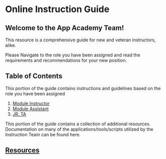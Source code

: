 # Online Instruction Guide

## Welcome to the App Academy Team!

This resource is a comprehensive guide for new and veteran instructors, alike.

Please Navigate to the role you have been assigned and read the requirements and recommendations for your new position.

## Table of Contents

This portion of the guide contains instructions and guidelines based on the role you have been assigned

1. [Module Instructor][module-instructor]
2. [Module Assistant][module-assistant]
3. [JR. TA][jr-ta]

This portion of the guide contains a collection of additional resources.
Documentation on many of the applications/tools/scripts utilized by the Instruction Team can be found here.

## [Resources][resources]

<!-- Links -->

[module-instructor]: https://github.com/flow-state-15/AppAcademy-Online-Onboarding-Instruction-Guide/tree/master/module-instructor
[module-assistant]: https://github.com/flow-state-15/AppAcademy-Online-Onboarding-Instruction-Guide/tree/master/module-assisstant
[jr-ta]: https://github.com/flow-state-15/AppAcademy-Online-Onboarding-Instruction-Guide/tree/master/jr-ta
[resources]: https://github.com/flow-state-15/AppAcademy-Online-Onboarding-Instruction-Guide/tree/master/resources
